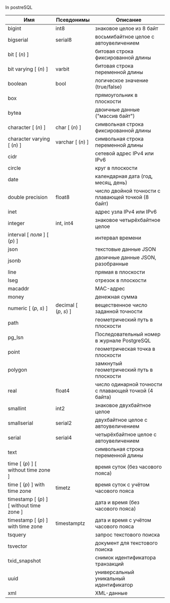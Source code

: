 In postreSQL

  
|**Имя**|**Псевдонимы**|**Описание**|
|---|---|---|
|bigint|int8|знаковое целое из 8 байт|
|bigserial|serial8|восьмибайтное целое с автоувеличением|
|bit [ (_n_) ]||битовая строка фиксированной длины|
|bit varying [ (_n_) ]|varbit|битовая строка переменной длины|
|boolean|bool|логическое значение (true/false)|
|box||прямоугольник в плоскости|
|bytea||двоичные данные ("массив байт")|
|character [ (_n_) ]|char [ (_n_) ]|символьная строка фиксированной длины|
|character varying [ (_n_) ]|varchar [ (_n_) ]|символьная строка переменной длины|
|cidr||сетевой адрес IPv4 или IPv6|
|circle||круг в плоскости|
|date||календарная дата (год, месяц, день)|
|double precision|float8|число двойной точности с плавающей точкой (8 байт)|
|inet||адрес узла IPv4 или IPv6|
|integer|int, int4|знаковое четырёхбайтное целое|
|interval [ _поля_ ] [ (_p_) ]||интервал времени|
|json||текстовые данные JSON|
|jsonb||двоичные данные JSON, разобранные|
|line||прямая в плоскости|
|lseg||отрезок в плоскости|
|macaddr||MAC-адрес|
|money||денежная сумма|
|numeric [ (_p_, _s_) ]|decimal [ (_p_, _s_) ]|вещественное число заданной точности|
|path||геометрический путь в плоскости|
|pg_lsn||Последовательный номер в журнале PostgreSQL|
|point||геометрическая точка в плоскости|
|polygon||замкнутый геометрический путь в плоскости|
|real|float4|число одинарной точности с плавающей точкой (4 байта)|
|smallint|int2|знаковое двухбайтное целое|
|smallserial|serial2|двухбайтное целое с автоувеличением|
|serial|serial4|четырёхбайтное целое с автоувеличением|
|text||символьная строка переменной длины|
|time [ (_p_) ] [ without time zone ]||время суток (без часового пояса)|
|time [ (_p_) ] with time zone|timetz|время суток с учётом часового пояса|
|timestamp [ (_p_) ] [ without time zone ]||дата и время (без часового пояса)|
|timestamp [ (_p_) ] with time zone|timestamptz|дата и время с учётом часового пояса|
|tsquery||запрос текстового поиска|
|tsvector||документ для текстового поиска|
|txid_snapshot||снимок идентификатора транзакций|
|uuid||универсальный уникальный идентификатор|
|xml||XML-данные|